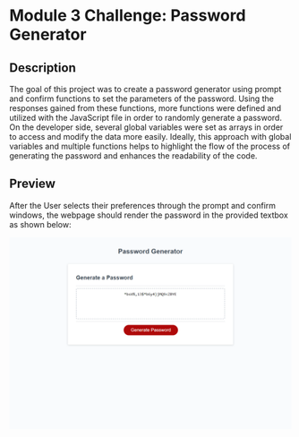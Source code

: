 # **Module 3 Challenge:** Password Generator

## Description

The goal of this project was to create a password generator using prompt and confirm functions to set the parameters of the password. Using the responses gained from these functions, more functions were defined and utilized with the JavaScript file in order to randomly generate a password. On the developer side, several global variables were set as arrays in order to access and modify the data more easily. Ideally, this approach with global variables and multiple functions helps to highlight the flow of the process of generating the password and enhances the readability of the code.

## Preview

After the User selects their preferences through the prompt and confirm windows, the webpage should render the password in the provided textbox as shown below:

![webpage](./password-generated.png)
